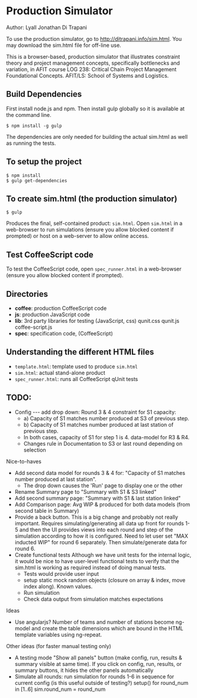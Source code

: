 Production Simulator
========================================================================

Author: Lyall Jonathan Di Trapani

To use the production simulator, go to http://ditrapani.info/sim.html.
You may download the sim.html file for off-line use.

This is a browser-based, production simulator that illustrates
constraint theory and project management concepts, specifically
bottlenecks and variation, in AFIT course LOG 238:  Critical Chain
Project Management Foundational Concepts.
AFIT/LS:  School of Systems and Logistics.


Build Dependencies
------------------------------------------------------------------------
First install node.js and npm.  Then install gulp globally so it is
available at the command line.

    $ npm install -g gulp

The dependencies are only needed for building the actual sim.html
as well as running the tests.


To setup the project
------------------------------------------------------------------------

    $ npm install
    $ gulp get-dependencies


To create sim.html (the production simulator)
------------------------------------------------------------------------

    $ gulp

Produces the final, self-contained product:  `sim.html`.
Open `sim.html` in a web-browser to run simulations (ensure you allow
blocked content if prompted) or host on a web-server to allow online
access.


Test CoffeeScript code
------------------------------------------------------------------------
To test the CoffeeScript code, open `spec_runner.html` in a web-browser
(ensure you allow blocked content if prompted).


Directories
------------------------------------------------------------------------
- **coffee**:   production CoffeeScript code
- **js**:       production JavaScript code
- **lib**:      3rd party libraries for testing (JavaScript, css)
                qunit.css qunit.js coffee-script.js
- **spec**:     specification code, (CoffeeScript)


Understanding the different HTML files
------------------------------------------------------------------------
- `template.html`:       template used to produce `sim.html`
- `sim.html`:            actual stand-alone product
- `spec_runner.html`:    runs all CoffeeScript qUnit tests


TODO:
------------------------------------------------------------------------
- Config --- add drop down:
  Round 3 & 4 constraint for S1 capacity:
    - a) Capacity of S1 matches number produced at S3 of previous step.
    - b) Capacity of S1 matches number produced at last station of
      previous step.
    - In both cases, capacity of S1 for step 1 is 4.
      data-model for R3 & R4.
    - Changes rule in Documentation to S3 or last round depending on
      selection

Nice-to-haves
- Add second data model for rounds 3 & 4 for:
  "Capacity of S1 matches number produced at last station".
    - The drop down causes the 'Run' page to display one or the other
- Rename Summary page to "Summary with S1 & S3 linked"
- Add second summary page:  "Summary with S1 & last station linked"
- Add Comparison page:  Avg WIP & produced for both data models
  (from second table in Summary)
- Provide a back button.  This is a big change and probably not really
  important.  Requires simulating/generating all data up front for
  rounds 1-5 and then the UI provides views into each round and step of
  the simulation according to how it is configured.  Need to let user
  set "MAX inducted WIP" for round 6 separately.  Then simulate/generate
  data for round 6.
- Create functional tests
    Although we have unit tests for the internal logic,
    it would be nice to have user-level functional tests to verify that
    the sim.html is working as required instead of doing manual tests.
    - Tests would provide user input
    - setup static mock random objects
      (closure on array & index, move index along).  Known values.
    - Run simulation
    - Check data output from simulation matches expectations

Ideas
- Use angularjs?  Number of teams and number of stations become ng-model
  and create the table dimensions which are bound in the HTML template
  variables using ng-repeat.

Other ideas (for faster manual testing only)
- A testing mode "Show all panels" button
  (make config, run, results & summary visible
  at same time).  If you click on config, run, results, or summary
  buttons, it hides the other panels automatically
- Simulate all rounds:  run simulation for rounds 1-6 in sequence for
  current config (is this useful outside of testing?)
    setup()
    for round_num in [1..6]
        sim.round_num = round_num

